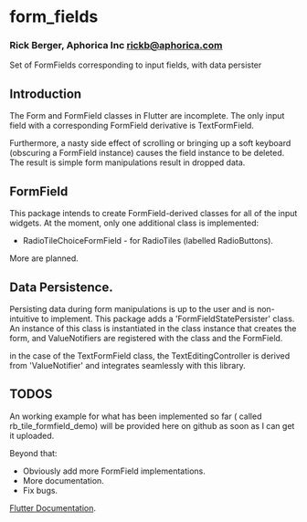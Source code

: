 # form_fields
### Rick Berger, Aphorica Inc <rickb@aphorica.com>

Set of FormFields corresponding to input fields, with data persister

## Introduction
The Form and FormField classes in Flutter are incomplete.  The only
input field with a corresponding FormField derivative is TextFormField.

Furthermore, a nasty side effect of scrolling or bringing up a soft
keyboard (obscuring a FormField instance) causes the field instance
to be deleted.  The result is simple form manipulations result in
dropped data.

## FormField
This package intends to create FormField-derived classes for all of
the input widgets.  At the moment, only one additional class is
implemented:

 - RadioTileChoiceFormField - for RadioTiles (labelled RadioButtons).

More are planned.

## Data Persistence.
Persisting data during form manipulations is up to the user and is
non-intuitive to implement.  This package adds a
'FormFieldStatePersister' class.  An instance of this class is
instantiated in the class instance that creates the form, and
ValueNotifiers are registered with the class and the FormField.

in the case of the TextFormField class, the TextEditingController
is derived from 'ValueNotifier' and integrates seamlessly with
this library.

## TODOS
An working example for what has been implemented so far (
called rb_tile_formfield_demo) will be provided here on
github as soon as I can get it uploaded.

Beyond that:
 - Obviously add more FormField implementations.
 - More documentation.
 - Fix bugs.


[Flutter Documentation](http://flutter.io/).
